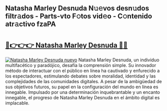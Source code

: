 ## Natasha Marley Desnuda N𝚞𝚎vos desn𝚞dos filtr𝚊dos - Parts-vto F𝚘tos vid𝚎o - C𝚘ntenido atr𝚊ctivo fzaPA

# <h2><a href="http://mb88gjw.tromn.icu/?c=Natasha+Marley+Desnuda">🔗👉👉👉 Natasha Marley Desnuda 🔗🔗</a></h2>

[![Natasha Marley Desnuda nuevo](https://i.imgur.com/pEAQMta.gif)](http://mb88gjw.tromn.icu/?c=Natasha+Marley+Desnuda)
Natasha Marley Desnuda, un individuo multifacético y paradójico, desafía la comprensión simple. Su innovador método de interactuar con el público en línea ha cautivado y enfurecido a los espectadores, estimulando debates sobre moralidad, identidad y las complejidades de las comunidades digitales. A pesar de la ambigüedad de sus objetivos futuros, su papel en la configuración del mundo en línea es innegable. Impulsado por una determinación inquebrantable y un encanto innegable, el progreso de Natasha Marley Desnuda en el ámbito digital es implacable.
